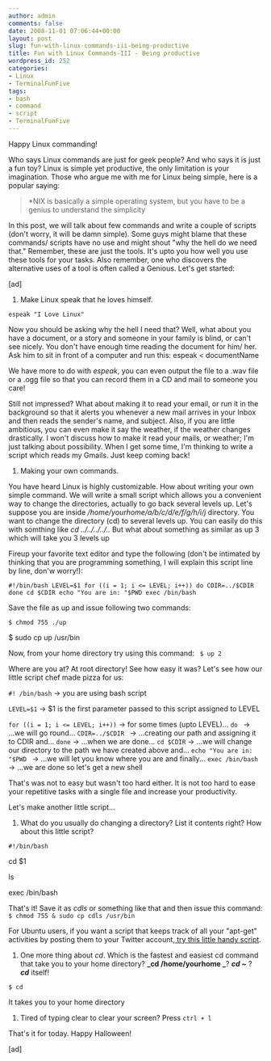 ```yaml
---
author: admin
comments: false
date: 2008-11-01 07:06:44+00:00
layout: post
slug: fun-with-linux-commands-iii-being-productive
title: Fun with Linux Commands-III - Being productive
wordpress_id: 252
categories:
- Linux
- TerminalFunFive
tags:
- bash
- command
- script
- TerminalFunFive
---
```


Happy Linux commanding!





Who says Linux commands are just for geek people? And who says it is just a fun toy? Linux is simple yet productive, the only limitation is your imagination. Those who argue me with me for Linux being simple, here is a popular saying:





> *NIX is basically a simple operating system, but you have to be a genius to understand the simplicity



<!-- more -->



In this post, we will talk about few commands and write a couple of scripts (don't worry, it will be damn simple). Some guys might blame that these commands/ scripts have no use and might shout "why the hell do we need that." Remember, these are just the tools. It's upto you how well you use these tools for your tasks. Also remember, one who discovers the alternative uses of a tool is often called a Genious. Let's get started:





[ad]







  1. Make Linux speak that he loves himself.





`espeak "I Love Linux"`





Now you should be asking why the hell I need that? Well, what about you have a document, or a story and someone in your family is blind, or can't see nicely. You don't have enough time reading the document for him/ her. Ask him to sit in front of a computer and run this: espeak < documentName





We have more to do with _espeak_, you can even output the file to a .wav file or a .ogg file so that you can record them in a CD and mail to someone you care!





Still not impressed? What about making it to read your email, or run it in the background so that it alerts you whenever a new mail arrives in your Inbox and then reads the sender's name, and subject. Also, if you are little ambitious, you can even make it say the weather, if the weather changes drastically. I won't discuss how to make it read your mails, or weather; I'm just talking about possibility. When I get some time, I'm thinking to write a script which reads my Gmails. Just keep coming back!







  1. Making your own commands.





You have heard Linux is highly customizable. How about writing your own simple command. We will write a small script which allows you a convenient way to change the directories, actually to go back several levels up. Let's suppose you are inside _/home/yourhome/a/b/c/d/e/f/g/h/i/j_ directory. You want to change the directory (cd) to several levels up. You can easily do this with somthing like _cd ../../../../.._ But what about something as similar as up 3 which will take you 3 levels up





Fireup your favorite text editor and type the following (don't be intimated by thinking that you are programming something, I will explain this script line by line, don'w worry!):





`#!/bin/bash
LEVEL=$1
for ((i = 1; i <= LEVEL; i++))
do
CDIR=../$CDIR
done
cd $CDIR
echo "You are in: "$PWD
exec /bin/bash`





Save the file as up and issue following two commands:





`$ chmod 755 ./up`





$ sudo cp up /usr/bin





Now, from your home directory try using this command:
`
$ up 2`





Where are you at? At root directory! See how easy it was? Let's see how our little script chef made pizza for us:





`#! /bin/bash` -> you are using bash script





`LEVEL=$1` -> $1 is the first parameter passed to this script assigned to LEVEL





`for ((i = 1; i <= LEVEL; i++))` -> for some times (upto LEVEL)...
`do ` -> ...we will go round...
`CDIR=../$CDIR ` -> ...creating our path and assigning it to CDIR and...
`done` -> ...when we are done...
`cd $CDIR` -> ...we will change our directory to the path we have created above and...
`echo "You are in: "$PWD ` -> ...we will let you know where you are and finally...
`exec /bin/bash` -> ...we are done so let's get a new shell





That's was not to easy but wasn't too hard either. It is not too hard to ease your repetitive tasks with a single file and increase your productivity.





Let's make another little script...







  1. What do you usually do changing a directory? List it contents right? How about this little script?





`#!/bin/bash`





cd $1





ls





exec /bin/bash





That's it! Save it as _cdls_ or something like that and then issue this command:
`$ chmod 755 & sudo cp cdls /usr/bin`





For Ubuntu users, if you want a script that keeps track of all your "apt-get" activities by posting them to your Twitter account,[ try this little handy script](http://www.quicktweaks.com/tapt/).







  1. One more thing about _cd_. Which is the fastest and easiest cd command that take you to your home directory? **_cd /home/yourhome _**? _**cd ~**_ ? _**cd**_ itself!





`$ cd`





It takes you to your home directory







  1. Tired of typing clear to clear your screen? Press `ctrl + l`





That's it for today. Happy Halloween!





[ad]



